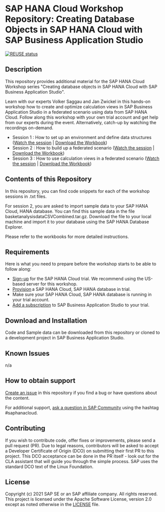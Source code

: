 # SAP HANA Cloud Workshop Repository: Creating Database Objects in SAP HANA Cloud with SAP Business Application Studio
[![REUSE status](https://api.reuse.software/badge/github.com/SAP-samples/hana-cloud-workshop-create-database-artifacts)](https://api.reuse.software/info/github.com/SAP-samples/hana-cloud-workshop-create-database-artifacts)

## Description
This repository provides additional material for the SAP HANA Cloud Workshop series "Creating database objects in SAP HANA Cloud with SAP Business Application Studio". 

Learn with our experts Volker Saggau and Jan Zwickel in this hands-on workshop how to create and optimize calculation views in SAP Business Application Studio in a federated scenario using data from SAP HANA Cloud. Follow along this workshop with your own trial account and get help from our experts during the event. Alternatively, catch-up by watching the recordings on-demand.

- Session 1 : How to set up an environment and define data structures ([Watch the session](https://event.on24.com/wcc/r/2994543/4443FFD69753CC39170BEA7E2037CF62) | [Download the Workbook](https://saphanajourney.com/202103_hc_workshop_session-01_workbook/))
- Session 2 : How to build up a federated scenario ([Watch the session](https://event.on24.com/wcc/r/2994567/D70E75A68531C0C018088D4DF7AECAAD) | [Download the Workbook](https://saphanajourney.com/202103_hc_workshop_session-02_workbook/))
- Session 3 : How to use calculation views in a federated scenario ([Watch the session](https://event.on24.com/wcc/r/2994599/51636D7C4A893B5887ED9B82256009F5) | [Download the Workbook](https://saphanajourney.com/202103_hc_workshop_session-03_workbook/))

## Contents of this Repository
In this repository, you can find code snippets for each of the workshop sessions in .txt files.

For session 2, you are asked to import sample data to your SAP HANA Cloud, HANA database. 
You can find this sample data in the file basketanalysisdataCSVCombined.tar.gz. 
Download the file to your local machine and import it to your database using the SAP HANA Database Explorer. 

Please refer to the workbooks for more detailed instructions.

## Requirements
Here is what you need to prepare before the workshop starts to be able to follow along:
- [Sign-up](https://www.sap.com/cmp/td/sap-hana-cloud-trial.html) for the SAP HANA Cloud trial. We recommend using the US-based server for this workshop.
- [Provision](https://saphanajourney.com/hana-cloud/learning-article/how-to-create-your-trial-sap-hana-cloud-instance/) a SAP HANA Cloud, SAP HANA database in trial. 
- Make sure your SAP HANA Cloud, SAP HANA database is running in your trial account.
- [Add a subscription](https://help.sap.com/viewer/9d1db9835307451daa8c930fbd9ab264/Cloud/en-US/6331319fd9ea4f0ea5331e21df329539.html) to SAP Business Application Studio to your trial. 


## Download and Installation
Code and Sample data can be downloaded from this repository or cloned to a development project in SAP Business Application Studio.

## Known Issues
n/a

## How to obtain support

[Create an issue](https://github.com/SAP-samples/<repository-name>/issues) in this repository if you find a bug or have questions about the content.
 
For additional support, [ask a question in SAP Community](https://answers.sap.com/questions/ask.html) using the hashtag #saphanacloud.

## Contributing
If you wish to contribute code, offer fixes or improvements, please send a pull request (PR). Due to legal reasons, contributors will be asked to accept a Developer Certificate of Origin (DCO) on submitting their first PR to this project. This DCO acceptance can be done in the PR itself - look out for the CLA assistant that will guide you through the simple process. SAP uses the standard DCO text of the Linux Foundation.

## License
Copyright (c) 2021 SAP SE or an SAP affiliate company. All rights reserved. This project is licensed under the Apache Software License, version 2.0 except as noted otherwise in the [LICENSE](LICENSES/Apache-2.0.txt) file.
